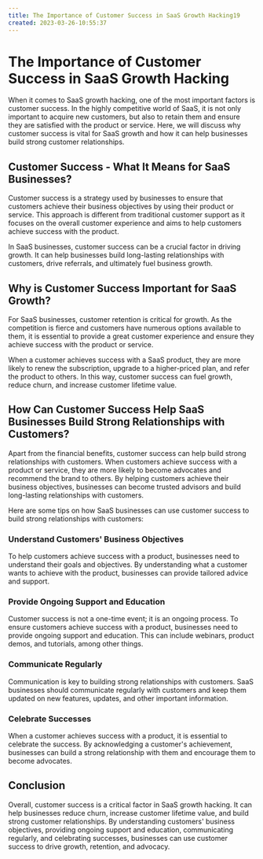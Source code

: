 ```yaml
---
title: The Importance of Customer Success in SaaS Growth Hacking19
created: 2023-03-26-10:55:37
---
```


# The Importance of Customer Success in SaaS Growth Hacking

When it comes to SaaS growth hacking, one of the most important factors is customer success. In the highly competitive world of SaaS, it is not only important to acquire new customers, but also to retain them and ensure they are satisfied with the product or service. Here, we will discuss why customer success is vital for SaaS growth and how it can help businesses build strong customer relationships.

## Customer Success - What It Means for SaaS Businesses?

Customer success is a strategy used by businesses to ensure that customers achieve their business objectives by using their product or service. This approach is different from traditional customer support as it focuses on the overall customer experience and aims to help customers achieve success with the product.

In SaaS businesses, customer success can be a crucial factor in driving growth. It can help businesses build long-lasting relationships with customers, drive referrals, and ultimately fuel business growth.

## Why is Customer Success Important for SaaS Growth?

For SaaS businesses, customer retention is critical for growth. As the competition is fierce and customers have numerous options available to them, it is essential to provide a great customer experience and ensure they achieve success with the product or service.

When a customer achieves success with a SaaS product, they are more likely to renew the subscription, upgrade to a higher-priced plan, and refer the product to others. In this way, customer success can fuel growth, reduce churn, and increase customer lifetime value.

## How Can Customer Success Help SaaS Businesses Build Strong Relationships with Customers?

Apart from the financial benefits, customer success can help build strong relationships with customers. When customers achieve success with a product or service, they are more likely to become advocates and recommend the brand to others. By helping customers achieve their business objectives, businesses can become trusted advisors and build long-lasting relationships with customers.

Here are some tips on how SaaS businesses can use customer success to build strong relationships with customers:

### Understand Customers' Business Objectives

To help customers achieve success with a product, businesses need to understand their goals and objectives. By understanding what a customer wants to achieve with the product, businesses can provide tailored advice and support.

### Provide Ongoing Support and Education

Customer success is not a one-time event; it is an ongoing process. To ensure customers achieve success with a product, businesses need to provide ongoing support and education. This can include webinars, product demos, and tutorials, among other things.

### Communicate Regularly

Communication is key to building strong relationships with customers. SaaS businesses should communicate regularly with customers and keep them updated on new features, updates, and other important information.

### Celebrate Successes

When a customer achieves success with a product, it is essential to celebrate the success. By acknowledging a customer's achievement, businesses can build a strong relationship with them and encourage them to become advocates.

## Conclusion

Overall, customer success is a critical factor in SaaS growth hacking. It can help businesses reduce churn, increase customer lifetime value, and build strong customer relationships. By understanding customers' business objectives, providing ongoing support and education, communicating regularly, and celebrating successes, businesses can use customer success to drive growth, retention, and advocacy.
